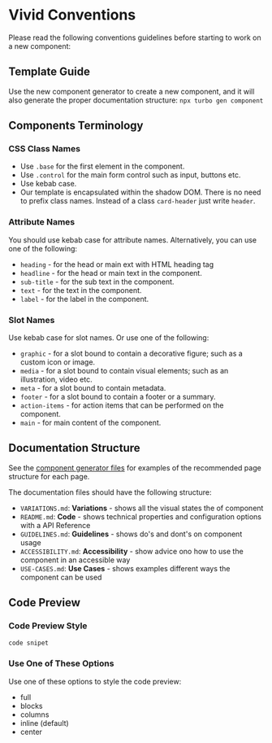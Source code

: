 # Vivid Conventions

Please read the following conventions guidelines before starting to work on a new component:

## Template Guide

Use the new component generator to create a new component, and it will also generate the proper documentation structure:
`npx turbo gen component`

## Components Terminology

### CSS Class Names

- Use `.base` for the first element in the component.
- Use `.control` for the main form control such as input, buttons etc.
- Use kebab case.
- Our template is encapsulated within the shadow DOM. There is no need to prefix class names. Instead of a class `card-header` just write `header`.

### Attribute Names

You should use kebab case for attribute names. Alternatively, you can use one of the following:

- `heading` - for the head or main ext with HTML heading tag
- `headline` - for the head or main text in the component.
- `sub-title` - for the sub text in the component.
- `text` - for the text in the component.
- `label` - for the label in the component.

### Slot Names

Use kebab case for slot names. Or use one of the following:

- `graphic` - for a slot bound to contain a decorative figure; such as a custom icon or image.
- `media` - for a slot bound to contain visual elements; such as an illustration, video etc.
- `meta` - for a slot bound to contain metadata.
- `footer` - for a slot bound to contain a footer or a summary.
- `action-items` - for action items that can be performed on the component.
- `main` - for main content of the component.

## Documentation Structure

See the [component generator files](https://github.com/Vonage/vivid-3/tree/main/libs/nx-vivid/src/generators/component/files) for examples of the recommended page structure for each page.

The documentation files should have the following structure:

- `VARIATIONS.md`: **Variations** - shows all the visual states the of component
- `README.md`: **Code** - shows technical properties and configuration options with a API Reference
- `GUIDELINES.md`: **Guidelines** - shows do's and dont's on component usage
- `ACCESSIBILITY.md`: **Accessibility** - show advice ono how to use the component in an accessible way
- `USE-CASES.md`: **Use Cases** - shows examples different ways the component can be used

## Code Preview

### Code Preview Style

```html preview blocks
code snipet
```

### Use One of These Options

Use one of these options to style the code preview:

- full
- blocks
- columns
- inline (default)
- center
